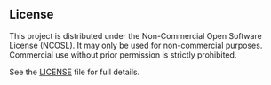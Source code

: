 ## License

This project is distributed under the Non-Commercial Open Software License (NCOSL). It may only be used for non-commercial purposes. Commercial use without prior permission is strictly prohibited.

See the [LICENSE](./LICENSE) file for full details.
